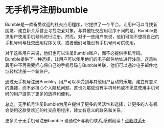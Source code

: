 # 无手机号注册bumble

Bumble是一款备受欢迎的社交应用程序，它提供了一个平台，让用户可以寻找新朋友、建立新关系甚至寻找恋爱对象。与其他社交应用程序不同的是，Bumble要求用户使用手机号码进行注册。然而，对于一些用户来说，他们可能不想将自己的手机号码与社交应用程序关联，或者他们可能没有手机号码可供使用。

对于这些用户来说，他们也可以注册Bumble账户，而不必提供手机号码。Bumble提供了一种选择，让用户可以使用他们的电子邮件地址进行注册。这意味着用户不再需要担心将自己的手机号码与Bumble关联，他们可以通过电子邮件地址轻松注册一个新账户。

通过无手机号注册Bumble，用户可以享受到与其他用户互动的乐趣，建立有意义的连接，而不必担心个人隐私问题。这也为那些没有手机号码或不愿意使用手机号码的用户提供了更多的选择和便利。

总之，无手机号注册Bumble为用户提供了更多的灵活性和选择，让更多的人有机会使用这款受欢迎的社交应用程序，建立有意义的联系和关系。

更多关于无手机号注册bumble 请通过✈与我们联系,感谢阅读！[点我联系✈](https://gm.G208.com)